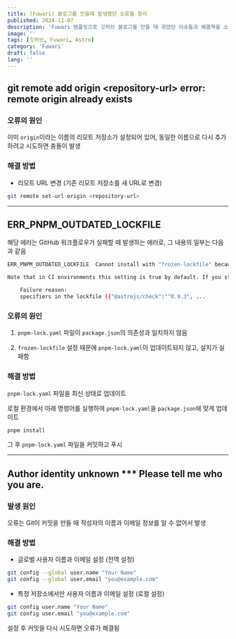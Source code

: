```yaml
---
title: (Fuwari) 블로그를 만들때 발생했던 오류들 정리
published: 2024-11-07
description: 'Fuwari 템플릿으로 깃허브 블로그를 만들 때 겪었던 이슈들과 해결책을 소개'
image: ''
tags: [깃허브, Fuwari, Astro]
category: 'Fuwari'
draft: false 
lang: ''
---
```


## git remote add origin \<repository-url\> error: remote origin already exists

### 오류의 원인

이미 `origin`이라는 이름의 리모트 저장소가 설정되어 있어, 동일한 이름으로 다시 추가하려고 시도하면 충돌이 발생

### 해결 방법

* 리모트 URL 변경 (기존 리모트 저장소를 새 URL로 변경)

```bash
git remote set-url origin <repository-url>
```

---

## ERR_PNPM_OUTDATED_LOCKFILE

해당 에러는 GitHub 워크플로우가 실패할 때 발생하는 에러로, 그 내용의 일부는 다음과 같음

```bash
ERR_PNPM_OUTDATED_LOCKFILE  Cannot install with "frozen-lockfile" because pnpm-lock.yaml is not up to date with package.json

Note that in CI environments this setting is true by default. If you still need to run install in such cases, use "pnpm install --no-frozen-lockfile"

    Failure reason:
    specifiers in the lockfile ({"@astrojs/check":"^0.9.3", ... 
```

### 오류의 원인

1. `pnpm-lock.yaml` 파일이 `package.json`의 의존성과 일치하지 않음

2. `frozen-lockfile` 설정 때문에 `pnpm-lock.yaml`이 업데이트되지 않고, 설치가 실패함

### 해결 방법

`pnpm-lock.yaml` 파일을 최신 상태로 업데이트

로컬 환경에서 아래 명령어를 실행하여 `pnpm-lock.yaml`을 `package.json`에 맞게 업데이트

```bash
pnpm install
```

그 후 `pnpm-lock.yaml` 파일을 커밋하고 푸시

---

## Author identity unknown *** Please tell me who you are.

### 발생 원인

오류는 Git이 커밋을 만들 때 작성자의 이름과 이메일 정보를 알 수 없어서 발생

### 해결 방법

* 글로벌 사용자 이름과 이메일 설정 (전역 설정)

```bash
git config --global user.name "Your Name"
git config --global user.email "you@example.com"
```

* 특정 저장소에서만 사용자 이름과 이메일 설정 (로컬 설정)

```bash
git config user.name "Your Name"
git config user.email "you@example.com"
```

설정 후 커밋을 다시 시도하면 오류가 해결됨

